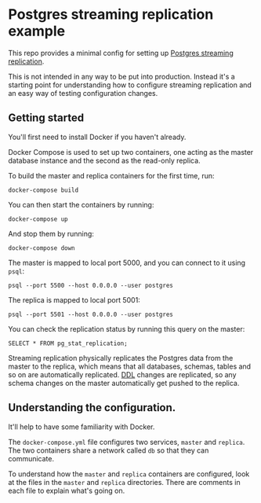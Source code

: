 # Postgres streaming replication example

This repo provides a minimal config for setting up [Postgres streaming
replication][1].

This is not intended in any way to be put into production. Instead it's a
starting point for understanding how to configure streaming replication and an
easy way of testing configuration changes.

## Getting started

You'll first need to install Docker if you haven't already.

Docker Compose is used to set up two containers, one acting as the master
database instance and the second as the read-only replica.

To build the master and replica containers for the first time, run:

```
docker-compose build
```

You can then start the containers by running:

```
docker-compose up
```

And stop them by running:

```
docker-compose down
```

The master is mapped to local port 5000, and you can connect to it using `psql`:

```
psql --port 5500 --host 0.0.0.0 --user postgres
```

The replica is mapped to local port 5001:

```
psql --port 5501 --host 0.0.0.0 --user postgres
```

You can check the replication status by running this query on the master:

```
SELECT * FROM pg_stat_replication;
```

Streaming replication physically replicates the Postgres data from the master to
the replica, which means that all databases, schemas, tables and so on are
automatically replicated. [DDL][2] changes are replicated, so any schema changes
on the master automatically get pushed to the replica.

[1]: https://www.postgresql.org/docs/current/warm-standby.html#STREAMING-REPLICATION
[2]: https://www.postgresql.org/docs/current/ddl.html

## Understanding the configuration.

It'll help to have some familiarity with Docker.

The `docker-compose.yml` file configures two services, `master` and `replica`.
The two containers share a network called `db` so that they can communicate.

To understand how the `master` and `replica` containers are configured, look at
the files in the `master` and `replica` directories. There are comments in each
file to explain what's going on.
